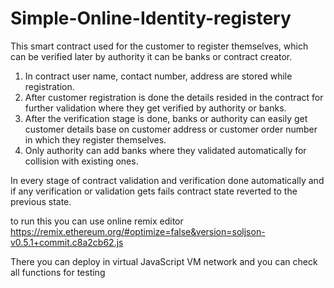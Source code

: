 # Simple-Online-Identity-registery
This smart contract used for the customer to register themselves, which can be verified later by authority it can be banks or contract creator.
1. In contract user name, contact number, address are stored while registration.
2. After customer registration is done the details resided in the contract for further validation where they get verified by authority or banks.
3. After the verification stage is done, banks or authority can easily get customer details base on customer address or customer order number in which they register themselves.
4. Only authority can add banks where they validated automatically for collision with existing ones.

In every stage of contract validation and verification done automatically and if any verification or validation gets fails contract state reverted to the previous state.

to run this you can use online remix editor
https://remix.ethereum.org/#optimize=false&version=soljson-v0.5.1+commit.c8a2cb62.js

There you can deploy in virtual JavaScript VM network and you can check all functions for testing
